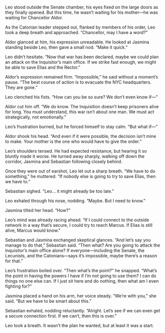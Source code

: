 Leo stood outside the Senate chamber, his eyes fixed on the large doors as they finally opened. But this time, he wasn’t waiting for his mother—he was waiting for Chancellor Aldor. 

As the Catonian leader stepped out, flanked by members of his order, Leo took a deep breath and approached. “Chancellor, may I have a word?” 

Aldor glanced at him, his expression unreadable. He looked at Jasmina standing beside Leo, then gave a small nod. “Make it quick.” 

Leo didn’t hesitate. “Now that war has been declared, maybe we could plan an attack on the Inquisitor’s main office. If we strike fast enough, we might be able to save Elias and the Rector.” 

Aldor’s expression remained firm. “Impossible,” he said without a moment’s pause. “The best course of action is to evacuate the NYC headquarters. They are gone.” 

Leo clenched his fists. “How can you be so sure? We don’t even know if—” 

Aldor cut him off. “We do know. The Inquisition doesn’t keep prisoners alive for long. You must understand, this war isn’t about one man. We must act strategically, not emotionally.” 

Leo’s frustration burned, but he forced himself to stay calm. “But what if—”

Aldor shook his head. “And even if it were possible, the decision isn’t mine to make. Your mother is the one who would have to give the order.” 

Leo’s shoulders tensed. He had expected resistance, but hearing it so bluntly made it worse. He turned away sharply, walking off down the corridor, Jasmina and Sebastian following closely behind.

Once they were out of earshot, Leo let out a sharp breath. “We have to do something,” he muttered. “If nobody else is going to try to save Elias, then we have to.”

Sebastian sighed. “Leo… it might already be too late.”

Leo exhaled through his nose, nodding. “Maybe. But I need to know.”

Jasmina tilted her head. “How?”

Leo’s mind was already racing ahead. “If I could connect to the outside network in a way that’s secure, I could try to reach Marcus. If Elias is still alive, Marcus would know.”

Sebastian and Jasmina exchanged skeptical glances. “And let’s say you manage to do that,” Sebastian said. “Then what? Are you going to attack the Inquisitor’s main office alone? If everyone—including the Senate, the Lecunists, and the Catonians—says it’s impossible, maybe there’s a reason for that.”

Leo’s frustration boiled over. “Then what’s the point?” he snapped. “What’s the point in having the powers I have if I’m not going to use them? I can do things no one else can. If I just sit here and do nothing, then what am I even fighting for?”

Jasmina placed a hand on his arm, her voice steady. “We’re with you,” she said. “But we have to be smart about this.”

Sebastian exhaled, nodding reluctantly. “Alright. Let’s see if we can even get a secure connection first. If we can’t, then this is over.”

Leo took a breath. It wasn’t the plan he wanted, but at least it was a start.
